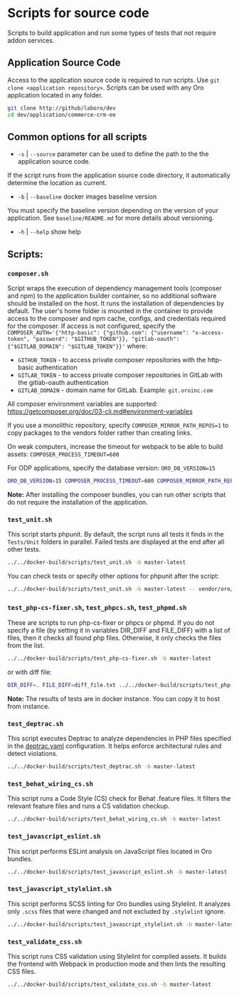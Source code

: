 # Scripts for source code

Scripts to build application and run some types of tests that not require addon services.

## Application Source Code

Access to the application source code is required to run scripts. Use `git clone <application repository>`. Scripts can be used with any Oro application located in any folder.

```bash
git clone http://github/laboro/dev
cd dev/application/commerce-crm-ee
```

## Common options for all scripts

- `-s` | `--source` parameter can be used to define the path to the the application source code.

If the script runs from the application source code directory, it automatically determine the location as current.

- `-b` | `--baseline` docker images baseline version

You must specify the baseline version depending on the version of your application. See `baseline/README.md` for more details about versioning.

- `-h` | `--help` show help

## Scripts:
### `composer.sh`
Script wraps the execution of dependency management tools (composer and npm) to the application builder container, so no additional software should be installed on the host. It runs the installation of dependencies by default.
The user's home folder is mounted in the container to provide access to the composer and npm cache, configs, and credentials required for the composer. If access is not configured, specify the `COMPOSER_AUTH='{"http-basic": {"github.com": {"username": "x-access-token", "password": "$GITHUB_TOKEN"}}, "gitlab-oauth": {"$GITLAB_DOMAIN": "$GITLAB_TOKEN"}}'`
where:
- `GITHUB_TOKEN` - to access private composer repositories with the http-basic authentication
- `GITLAB_TOKEN` - to access private composer repositories in GitLab with the gitlab-oauth authentication
- `GITLAB_DOMAIN` - domain name for GitLab. Example: `git.oroinc.com`

All composer environment variables are supported: https://getcomposer.org/doc/03-cli.md#environment-variables

If you use a monolithic repository, specify `COMPOSER_MIRROR_PATH_REPOS=1` to copy packages to the vendors folder rather than creating links.

On weak computers, increase the timeout for webpack to be able to build assets: `COMPOSER_PROCESS_TIMEOUT=600`

For ODP applications, specify the database version: `ORO_DB_VERSION=15`


```bash
ORO_DB_VERSION=15 COMPOSER_PROCESS_TIMEOUT=600 COMPOSER_MIRROR_PATH_REPOS=1 ../../docker-build/scripts/composer.sh  -b master-latest -r "../.."
```

**Note:** After installing the composer bundles, you can run other scripts that do not require the installation of the application.

### `test_unit.sh`
This script starts phpunit. By default, the script runs all tests it finds in the `Tests/Unit` folders in parallel. Failed tests are displayed at the end after all other tests.
```bash
../../docker-build/scripts/test_unit.sh -b master-latest
```
You can check tests or specify other options for phpunit after the script:
```bash
../../docker-build/scripts/test_unit.sh -b master-latest -- vendor/oro/redis-config/Tests/Unit/Service/Setup
```

### `test_php-cs-fixer.sh`, `test_phpcs.sh`, `test_phpmd.sh`
These are scripts to run php-cs-fixer or phpcs or phpmd. If you do not specify a file (by setting it in variables DIR_DIFF and FILE_DIFF) with a list of files, then it checks all found php files. Otherwise, it only checks the files from the list.
```bash
../../docker-build/scripts/test_php-cs-fixer.sh -b master-latest
```
or with diff file:
```bash
DIR_DIFF=. FILE_DIFF=diff_file.txt ../../docker-build/scripts/test_php-cs-fixer.sh -b master-latest
```
**Note:** The results of tests are in docker instance. You can copy it to host from instance.

### `test_deptrac.sh`
This script executes Deptrac to analyze dependencies in PHP files specified in the [deptrac.yaml](../../package/platform/build/deptrac.yaml) configuration. It helps enforce architectural rules and detect violations.
```bash
../../docker-build/scripts/test_deptrac.sh -b master-latest
```

### `test_behat_wiring_cs.sh`
This script runs a Code Style (CS) check for Behat .feature files. It filters the relevant feature files and runs a CS validation checkup.
```bash
../../docker-build/scripts/test_behat_wiring_cs.sh -b master-latest
```

### `test_javascript_eslint.sh`
This script performs ESLint analysis on JavaScript files located in Oro bundles.
```bash
../../docker-build/scripts/test_javascript_eslint.sh -b master-latest
```

### `test_javascript_stylelint.sh`
This script performs SCSS linting for Oro bundles using Stylelint. It analyzes only ```.scss``` files that were changed and not excluded by ```.stylelint``` ignore.
```bash
../../docker-build/scripts/test_javascript_stylelint.sh -b master-latest
```

### `test_validate_css.sh`
This script runs CSS validation using Stylelint for compiled assets.
It builds the frontend with Webpack in production mode and then lints the resulting CSS files.
```bash
../../docker-build/scripts/test_validate_css.sh -b master-latest
```
